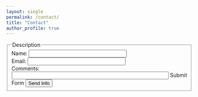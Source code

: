 ```yaml
---
layout: single
permalink: /contact/
title: "Contact"
author_profile: true
---
```


<form>
  <form action="MAILTO:mrbrentconner@gmail.com" method="post" enctype="text/plain">
  <fieldset>
    <legend>Description</legend>
    Name: <input type="text" size="30"><br>
    Email: <input type="text" size="30"><br>
    Comments: <input type="text" size="50">
	Submit Form <input type="submit" value="Send Info">
  </fieldset>
</form>